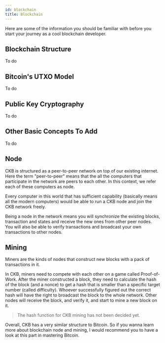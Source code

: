 ```yaml
---
id: blockchain
title: Blockchain
---
```


Here are some of the information you should be familiar with before you start your journey as a cool blockchain developer.

## Blockchain Structure
To do

## Bitcoin's UTXO Model
To do

## Public Key Cryptography
To do

## Other Basic Concepts To Add
To do


## Node
CKB is structured as a peer-to-peer network on top of our existing internet. Here the term "peer-to-peer" means that the all the computers that participate in the network are peers to each other. In this context, we refer each of these computers as node.

Every computer in this world that has sufficient capability (basically means all the modern computers) would be able to run a CKB node and join the CKB network freely. 

Being a node in the network means you will synchronize the existing blocks, transaction and states and receive the new ones from other peer nodes. You will also be able to verify transactions and broadcast your own transactions to other nodes.

## Mining

Miners are the kinds of nodes that construct new blocks with a pack of transactions in it. 

In CKB, miners need to compete with each other on a game called Proof-of-Work. After the miner constructed a block, they need to calculate the hash of the block (and a nonce) to get a hash that is smaller than a specific target number (called difficulty). Whoever successfully figured out the correct hash will have the right to broadcast the block to the whole network. Other nodes will receive the block, and verify it, and start to mine a new block on it.

> The hash function for CKB mining has not been decided yet.


Overall, CKB has a very similar structure to Bitcoin. So if you wanna learn more about blockchain node and mining, I would recommend you to have a look at this part in mastering Bitcoin.
